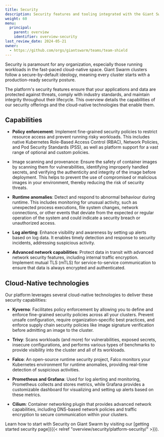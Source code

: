 ```yaml
---
title: Security
description: Security features and tooling integrated with the Giant Swarm platform.
weight: 60
menu:
  principal:
    parent: overview
    identifier: overview-security
last_review_date: 2024-05-21
owner:
  - https://github.com/orgs/giantswarm/teams/team-shield
---
```


Security is paramount for any organization, especially those running workloads in the fast-paced cloud-native space. Giant Swarm clusters follow a secure-by-default ideology, meaning every cluster starts with a production-ready security posture.

The platform's security features ensure that your applications and data are protected against threats, comply with industry standards, and maintain integrity throughout their lifecycle. This overview details the capabilities of our security offerings and the cloud-native technologies that enable them.

## Capabilities

- **Policy enforcement**: Implement fine-grained security policies to restrict resource access and prevent running risky workloads. This includes native Kubernetes Role-Based Access Control (RBAC), Network Policies, and Pod Security Standards (PSS), as well as platform support for a vast range of optional and custom policies.

- Image scanning and provenance: Ensure the safety of container images by scanning them for vulnerabilities, identifying improperly handled secrets, and verifying the authenticity and integrity of the image before deployment. This helps to prevent the use of compromised or malicious images in your environment, thereby reducing the risk of security threats.

- **Runtime anomalies**: Detect and respond to abnormal behaviour during runtime. This includes monitoring for unusual activity, such as unexpected process executions, file system changes, network connections, or other events that deviate from the expected or regular operation of the system and could indicate a security breach or unauthorized access.

- **Log alerting**: Enhance visibility and awareness by setting up alerts based on log data. It enables timely detection and response to security incidents, addressing suspicious activity.

- **Advanced network capabilities**: Protect data in transit with advanced network security features, including internal traffic encryption. Implement mutual TLS (mTLS) for service-to-service communication to ensure that data is always encrypted and authenticated.

## Cloud-Native technologies

Our platform leverages several cloud-native technologies to deliver these security capabilities:

- **Kyverno**: Facilitates policy enforcement by allowing you to define and enforce fine-grained security policies across all your clusters. Prevent unsafe configuration, require organization-specific best practices, and enforce supply chain security policies like image signature verification before admitting an image to the cluster.

- **Trivy**: Scans workloads (and more) for vulnerabilities, exposed secrets, insecure configurations, and performs various types of benchmarks to provide visibility into the cluster and all of its workloads.

- **Falco**: An open-source runtime security project, Falco monitors your Kubernetes environment for runtime anomalies, providing real-time detection of suspicious activities.

- **Prometheus and Grafana**: Used for log alerting and monitoring, Prometheus collects and stores metrics, while Grafana provides a customizable dashboard for visualizing and setting up alerts based on these metrics.

- **Cilium**: Container networking plugin that provides advanced network capabilities, including DNS-based network policies and traffic encryption to secure communication within your clusters.

Learn how to start with Security on Giant Swarm by visiting our [getting started security page]({{< relref "overview/security/platform-security/" >}}).
